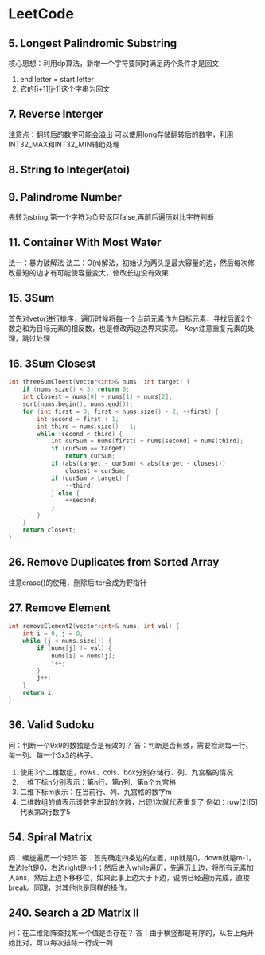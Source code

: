 # LeetCode

## 5. Longest Palindromic Substring

核心思想：利用dp算法，新增一个字符要同时满足两个条件才是回文

1. end letter = start letter
2. 它的[i+1][j-1]这个字串为回文

## 7. Reverse Interger

注意点：翻转后的数字可能会溢出
可以使用long存储翻转后的数字，利用INT32_MAX和INT32_MIN辅助处理

## 8. String to Integer(atoi)

## 9. Palindrome Number

先转为string,第一个字符为负号返回false,再前后遍历对比字符判断

## 11. Container With Most Water

法一：暴力破解法
法二：O(n)解法，初始认为两头是最大容量的边，然后每次修改最短的边才有可能使容量变大，修改长边没有效果

## 15. 3Sum

首先对vetor进行排序，遍历时候将每一个当前元素作为目标元素，寻找后面2个数之和为目标元素的相反数，也是修改两边边界来实现。
*Key*:注意重复元素的处理，跳过处理

## 16. 3Sum Closest

```c++
int threeSumCloest(vector<int>& nums, int target) {
    if (nums.size() < 3) return 0;
    int closest = nums[0] + nums[1] + nums[2];
    sort(nums.begin(), nums.end());
    for (int first = 0; first < nums.size() - 2; ++first) {
        int second = first + 1;
        int third = nums.size() - 1;
        while (second < third) {
        	int curSum = nums[first] + nums[second] + nums[third];
            if (curSum == target)
                return curSum;
    		if (abs(target - curSum) < abs(target - closest))
                closest = curSum;
            if (curSum > target) {
   				--third;
            } else {
            	++second;
            }
        }
    }
    return closest;
}
```

## 26. Remove Duplicates from Sorted Array

注意erase()的使用，删除后iter会成为野指针

## 27. Remove Element

```c++
int removeElement2(vector<int>& nums, int val) {
    int i = 0, j = 0;
    while (j < nums.size()) {
        if (nums[j] != val) {
            nums[i] = nums[j];
            i++;
        }
        j++;
    }
    return i;
}
```

## 36. Valid Sudoku

问：判断一个9x9的数独是否是有效的？
答：判断是否有效，需要检测每一行、每一列、每一个3x3的格子。
1. 使用3个二维数组，rows、cols、box分别存储行、列、九宫格的情况
2. 一维下标n分别表示：第n行、第n列、第n个九宫格
3. 二维下标m表示：在当前行、列、九宫格的数字m
4. 二维数组的值表示该数字出现的次数，出现1次就代表重复了
  例如：row[2][5]代表第2行数字5

## 54. Spiral Matrix

问：螺旋遍历一个矩阵
答：首先确定四条边的位置，up就是0，down就是m-1，左边left是0，右边right是n-1；然后进入while遍历，先遍历上边，将所有元素加入ans，然后上边下移移位，如果此事上边大于下边，说明已经遍历完成，直接break。同理，对其他也是同样的操作。

## 240. Search a 2D Matrix II

问：在二维矩阵查找某一个值是否存在？
答：由于横竖都是有序的，从右上角开始比对，可以每次排除一行或一列

